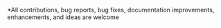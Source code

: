 *All contributions, bug reports, bug fixes, documentation improvements, enhancements, and ideas are welcome
